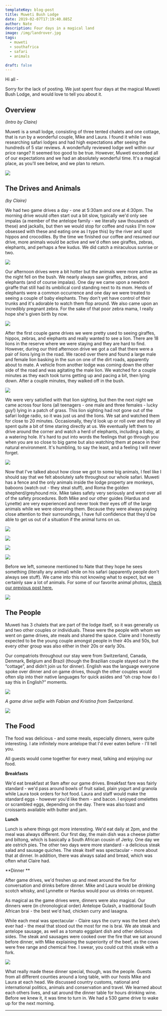```yaml
---
templateKey: blog-post
title: Muweti Bush Lodge
date: 2019-02-07T17:19:40.885Z
author: Nate
description: Four days in a magical land
image: /img/landrover.jpg
tags:
  - muweti
  - southafrica
  - safari
  - animals

draft: false
---
```

Hi all - 

Sorry for the lack of posting. We just spent four days at the magical Muweti Bush Lodge, and would love to tell you about it. 

## Overview

_(Intro by Claire)_

Muweti is a small lodge, consisting of three tented chalets and one cottage, that is run by a wonderful couple, Mike and Laura. I found it while I was researching safari lodges and had high expectations after seeing the hundreds of 5 star reviews.  A wonderfully reviewed lodge well within our price range?  It seemed too good to be true.  However, Muweti exceeded all of our expectations and we had an absolutely wonderful time.  It's a magical place, as you'll see below, and we plan to return.

![](/img/f8d40d7e-9797-4ce2-8ec8-de604ba06d63.jpeg)

## The Drives and Animals

_(by Claire)_

We had two game drives a day - one at 5:30am and one at 4:30pm. The morning drive would often start out a bit slow, typically we'd only see impalas (a member of the antelope family - we literally saw thousands of these) and jackalls, but then we would stop for coffee and rusks (I'm now obsessed with these and eating one as I type this) by the river and spot hippos and crocodiles.  By the time we finished our coffee and resumed our drive, more animals would be active and we'd often see giraffes, zebras, elephants, and perhaps a few kudus. We did catch a miraculous sunrise or two. 

![](/img/sunriselandscape.jpeg)

Our afternoon drives were a bit hotter but the animals were more active as the night fell on the bush. We nearly always saw giraffes, zebras, and elephants (and of course impalas). One day we came upon a newborn giraffe that still had its umbilical cord standing next to its mom. Herds of elephants were a common occurrence and one day we were treated to seeing a couple of baby elephants. They don't yet have control of their trunks and it's adorable to watch them flop around.  We also came upon an incredibly pregnant zebra.  For the sake of that poor zebra mama, I really hope she's given birth by now.

![](/img/zebrapregnant.jpg)

After the first couple game drives we were pretty used to seeing giraffes, hippos, zebras, and elephants and really wanted to see a lion.  There are 18 lions in the reserve where we were staying and they are hard to find.  However, during our third afternoon drive we got a call that there were a pair of lions lying in the road.  We raced over there and found a large male and female lion basking in the sun on one of the dirt roads, apparently about to mate.  A vehicle from another lodge was coming down the other side of the road and was agitating the male lion.  We watched for a couple minutes as they each took turns getting up and pacing a bit, then lying down.  After a couple minutes, they walked off in the bush.

![](/img/lionsmatingpairfemalewalking.jpg)

We were very satisfied with that lion sighting, but then the next night we came across four lions (all teenagers - one male and three females - lucky guy!) lying in a patch of grass.  This lion sighting had not gone out of the safari lodge radio, so it was just us and the lions.  We sat and watched them for close to 20 minutes.  Occasionally, they'd look up or roll over and they all spent quite a bit of time staring directly at us.  We eventually left them to drive around the corner and watch a herd of elephants, including a baby, at a watering hole.  It's hard to put into words the feelings that go through you when you are so close to big game but also watching them at peace in their natural environment.  It's humbling, to say the least, and a feeling I will never forget.

![](/img/elephantportrait.jpg)

Now that I've talked about how close we got to some big animals, I feel like I should say that we felt absolutely safe throughout our whole safari.  Muweti has a fence and the only animals inside the lodge property are monkeys, baboons (watch out - they steal stuff), and Roma the golden shepherd/greyhound mix.  Mike takes safety very seriously and went over all of the safety procedures.  Both Mike and our other guides (Hardus and Lynette) are very experienced and never took their eyes off of the large animals while we were observing them.  Because they were always paying close attention to their surroundings, I have full confidence that they'd be able to get us out of a situation if the animal turns on us.

![](/img/romathedog.jpeg)

![](/img/hardus.jpg)

![](/img/mikelionhunt.jpg)

![](/img/claireandlynnette.jpg)

Before we left, someone mentioned to Nate that they hope he sees something (literally any animal) while on his safari (apparently people don't always see stuff).  We came into this not knowing what to expect, but we certainly saw a lot of animals. For some of our favorite animal photos, [check our previous post here. ](https://www.thebahblog.com/blog/2019-02-06-favorite-safari-photos/)

![](/img/nateandclairemirrorprofile.jpeg)

## The People

Muweti has 3 chalets that are part of the lodge itself, so it was generally us and two other couples or individuals. These were the people with whom we went on game drives, ate meals and shared the space. Claire and I honestly expected to be the young couple amongst people in their 40s and 50s, but every other group was also either in their 20s or early 30s. 

Our compatriots throughout our stay were from Switzerland, Canada, Denmark, Belgium and Brazil (though the Brazilian couple stayed out in the “cottage”, and didn’t join us for dinner). English was the language everyone spoke over dinner and on game drives, though the other couples would often slip into their native languages for quick asides and “oh crap how do I say this in English?” moments. 

![](/img/selfiewithswiss.jpg)

_A game drive selfie with Fabian and Kristina from Switzerland_.

![](/img/poloroid.jpg)

## The Food

The food was delicious - and some meals, especially dinners, were quite interesting. I ate infinitely more antelope that I'd ever eaten before - I'll tell you. 

All guests would come together for every meal, talking and enjoying our food. 

**Breakfasts**

We'd eat breakfast at 9am after our game drives. Breakfast fare was fairly standard - we'd pass around bowls of fruit salad, plain yogurt and granola while Laura took orders for hot food. Laura and staff would make the standard eggs - however you'd like them - and bacon. I enjoyed omelettes or scrambled eggs, depending on the day. There was also toast and croissants available with butter and jam. 

**Lunch**

Lunch is where things got more interesting. We'd eat daily at 2pm, and the meal was always different. Our first day, the main dish was a cheese platter and biltong, which is basically a South African cousin of Jerky. One day we ate ostrich pies. The other two days were more standard - a delicious steak salad and sausage quiches. The steak itself was spectacular - more about that at dinner. In addition, there was always salad and bread, which was often what Claire had. 

**Dinner **

After game drives, we'd freshen up and meet around the fire for conversation and drinks before dinner. Mike and Laura would be drinking scotch whisky, and Lynnette or Hardus would pour us drinks on request. 

As magical as the game drives were, dinners were also magical. Our dinners were (in chronological order) Antelope Gulash, a traditional South African brai - the best we'd had, chicken curry and lasagna. 

While each meal was spectacular - Claire says the curry was the best she’s ever had - the meal that stood out the most for me is brai. We ate steak and antelope sausage, as well as a tomato eggplant dish and other delicious sides. The steak and sausages were cooked over the fire that we sat around before dinner, with Mike explaining the superiority of the beef, as the cows were free range and chemical free. I swear, you could cut this steak with a fork. 

![](/img/img_2569.jpg)



What really made these dinner special, though, was the people. Guests from all different counties around a long table, with our hosts Mike and Laura at each head. We discussed country customs, national and international politics, animals and conservation and travel. We learned about each others lives, and sat around the dinner table for hours drinking wine. Before we knew it, it was time to turn in. We had a 530 game drive to wake up for the next morning.

- - -
